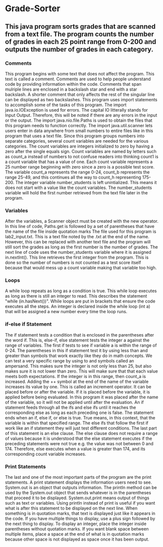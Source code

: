 # Grade-Sorter
## This java program sorts grades that are scanned from a text file. The program counts the number of grades in each 25 point range from 0-200 and outputs the number of grades in each category. 
### Comments
This program begins with some text that does not affect the program. This text is called a comment. Comments are used to help people understand code by providing information within the code. Comments that span mulriple lines are enclosed in a backslash star and end with a star backslash. A shorter comment that only affects the rest of the singular line can be displayed as two backslashes. 
This program uses import statements to accomplish some of the tasks of this program. The import java.io.IOException is used for errors. The capital IO litterally stands for Input Output. Therefore, this will be noted if there are any errors in the input or the output. The import java.nio.file.Paths is used to obtain the files that this program needs to function correctly. The import java.util.scanner lets users enter in data anywhere from small numbers to entire files like in this program that uses a text file. 
Since this program groups numbers into separate categories, several count variables are needed for the various categories. The count variables are integers initialized to zero by having a zero after the single equals sign. Count variables are named by letters such as count_a instead of numbers to not confuse readers into thinking count1 is a count variable that has a value of one. Each count variable represents a 25 number range beginning with zero since a zero is a possible test score. The variable count_a represents the range 0-24, count_b represents the range 25-49, and this continues all the way to count_h representing 175-200. The integer variable number_students is left unintialized. This means it does not start with a value like the count variables. The number_students variable will hold the first number retrieved from the text file later in the program. 
### Variables
After the variables, a Scanner object must be created with the new operator. In this line of code, Paths.get is followed by a set of parentheses that have the name of the file inside quotation marks The file used for this program is lab2_input.txt. This is a text file noted by the .txt at the end of the name. However, this can be replaced with another text file and the program will still sort the grades as long as the first number is the number of grades. The next line of code uses the number_students variable where it is assigned in.nextInt(). This line retrieves the first integer from the program. This is done so the number of numbers is not counted as a test score itself because that would mess up a count variable making that variable too high. 
### Loops
A while loop repeats as long as a condition is true. This while loop executes as long as there is still an integer to read. This describes the statement "while (in.hasNext())". While loops are put in brackets that ensure the code executes all the steps. An integer is declared inside the while loop (int a) that will be assigned a new number every time the loop runs. 
### if-else if Statement
The if statement tests a condition that is enclosed in the parentheses after the word if. This is, else-if, else statement tests the integer a against the range of variables. The first if tests to see if variable a is within the range of 0-24. The parentheses in this if statement test it by using less than and greater than symbols that work exactly like they do in math concepts. We can test a very specific range by using to and symbols called an ampersand. This makes sure the integer is not only less than 25, but also makes sure it is not lower than zero. This will make sure that that each value meets both expectations. If the integer is in this range, then count_a is increased. Adding the ++ symbol at the end of the name of the variable increases its value by one. This is called an increment operator. It can be placed before or after the variable. If it is placed before the variable, it is applied before being evaluated. In this program it was placed after the name of the variable, so it will not be applied until after the evaluation. An if statement feeds through all the ifs and else ifs until it reaches the corresponding else as long as each preceding one is false. The statement ends when an if, else if, or else is true. True means, in this context, that the variable is within that specified range. The else ifs that follow the first if work like an if statement they will just test different conditions. The last part of this statement is an else clause. The else clause does not require a range of values because it is understood that the else statement executes if the preceding statements were not true e.g. the value was not between 0 and 174. Therefore, else executes when a value is greater than 174, and its corresponding count variable increases. 
### Print Statements
The last and one of the most important parts of the program are the print statements. A print statement displays the information users need to see. System.out is an object that outputs information. The println method can be used by the System.out object that sends whatever is in the parentheses that proceed it to be displayed. System.out.print means output of things such as text or variables. Using println instead of print is useful if you want what is after this statement to be displayed on the next line. When something is in quotation marks, that text is displayed just like it appears in the code. If you have multiple things to display, use a plus sign followed by the next thing to display. To display an integer, place the integer inside parentheses without quotation marks. If you want blank space between multiple items, place a space at the end of what is in quotation marks because other space is not displayed as space once it has been output.
